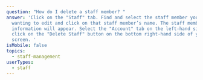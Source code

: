 ```yaml
---
question: "How do I delete a staff member? "
answer: 'Click on the "Staff" tab. Find and select the staff member you’re
  wanting to edit and click on that staff member’s name. The staff member’s
  information will appear. Select the "Account" tab on the left-hand side then
  click on the "Delete Staff" button on the bottom right-hand side of your
  screen. '
isMobile: false
topics:
  - staff-management
userTypes:
  - staff
---
```

